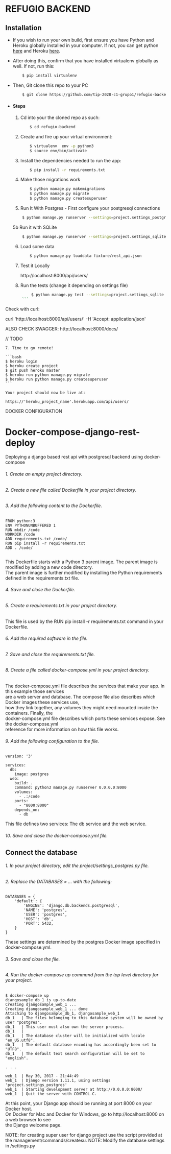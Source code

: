 # REFUGIO BACKEND
## Installation
* If you wish to run your own build, first ensure you have Python and Heroku globally installed in your computer. If not, you can get python [here](https://www.python.org) and Heroku [here](https://devcenter.heroku.com/articles/heroku-cli).
* After doing this, confirm that you have installed virtualenv globally as well. If not, run this:
    ```bash
        $ pip install virtualenv
    ```
* Then, Git clone this repo to your PC
    ```bash
        $ git clone https://github.com/tip-2020-c1-grupo1/refugio-backend.git
    ```

* #### Steps
    1. Cd into your the cloned repo as such:
        ```bash
            $ cd refugio-backend
        ```
    2. Create and fire up your virtual environment:
        ```bash
            $ virtualenv  env -p python3
            $ source env/bin/activate
        ```
    3. Install the dependencies needed to run the app:
        ```bash
            $ pip install -r requirements.txt
        ```
    4. Make those migrations work
        ```bash
            $ python manage.py makemigrations
            $ python manage.py migrate
            $ python manage.py createsuperuser
        ```
    5. Run It With Postgres - First configure your postgresql connections
    ```bash
        $ python manage.py runserver --settings=project.settings_postgres
    ```
    5b Run it with SQLite
    ```bash
        $ python manage.py runserver --settings=project.settings_sqlite
    ```
	   
	
    6. Load some data
    	```bash
            $ python manage.py loaddata fixture/rest_api.json
        ```
    7. Test it Locally
   
        http://localhost:8000/api/users/
	
    8. Run the tests (change it depending on settings file)
   	```bash
            $ python manage.py test --settings=project.settings_sqlite
        ```
	
  
Check with curl:

curl 'http://localhost:8000/api/users/' -H 'Accept: application/json'

ALSO CHECK SWAGGER:
http://localhost:8000/docs/


// TODO

    7. Time to go remote!
    
    ```bash 
    $ heroku login 
    $ heroku create project 
    $ git push heroku master 
    $ heroku run python manage.py migrate 
    $ heroku run python manage.py createsuperuser 
    ```
    
    Your project should now be live at: 
    
    https://'heroku_project_name'.herokuapp.com/api/users/
 

DOCKER CONFIGURATION

# Docker-compose-django-rest-deploy
Deploying a django based rest api with postgresql backend using docker-compose

###### 1. Create an empty project directory.
###### 2. Create a new file called Dockerfile in your project directory.
###### 3. Add the following content to the Dockerfile.
```
FROM python:3
ENV PYTHONUNBUFFERED 1
RUN mkdir /code
WORKDIR /code
ADD requirements.txt /code/
RUN pip install -r requirements.txt
ADD . /code/
 
```
This Dockerfile starts with a Python 3 parent image. The parent image is modified by adding a new code directory.  
The parent image is further modified by installing the Python requirements defined in the requirements.txt file.  

###### 4. Save and close the Dockerfile.  
###### 5. Create a requirements.txt in your project directory.  

This file is used by the RUN pip install -r requirements.txt command in your Dockerfile.  

###### 6. Add the required software in the file.  

###### 7. Save and close the requirements.txt file.  

###### 8. Create a file called docker-compose.yml in your project directory.

The docker-compose.yml file describes the services that make your app. In this example those services   
are a web server and database. The compose file also describes which Docker images these services use,   
how they link together, any volumes they might need mounted inside the containers. Finally, the   
docker-compose.yml file describes which ports these services expose. See the docker-compose.yml   
reference for more information on how this file works.  

###### 9. Add the following configuration to the file.  

```
version: '3'

services:
  db:
    image: postgres
  web:
    build: .
    command: python3 manage.py runserver 0.0.0.0:8000
    volumes:
      - .:/code
    ports:
      - "8000:8000"
    depends_on:
      - db
```

This file defines two services: The db service and the web service.  

###### 10. Save and close the docker-compose.yml file.  

## Connect the database  

###### 1. In your project directory, edit the project/settings_postgres.py file.  

###### 2. Replace the DATABASES = ... with the following:  

```
DATABASES = {
    'default': {
        'ENGINE': 'django.db.backends.postgresql',
        'NAME': 'postgres',
        'USER': 'postgres',
        'HOST': 'db',
        'PORT': 5432,
    }
}

```

These settings are determined by the postgres Docker image specified in docker-compose.yml.    

###### 3. Save and close the file.  
###### 4. Run the docker-compose up command from the top level directory for your project.  

```
$ docker-compose up
djangosample_db_1 is up-to-date
Creating djangosample_web_1 ...
Creating djangosample_web_1 ... done
Attaching to djangosample_db_1, djangosample_web_1
db_1   | The files belonging to this database system will be owned by user "postgres".
db_1   | This user must also own the server process.
db_1   |
db_1   | The database cluster will be initialized with locale "en_US.utf8".
db_1   | The default database encoding has accordingly been set to "UTF8".
db_1   | The default text search configuration will be set to "english".

. . .

web_1  | May 30, 2017 - 21:44:49
web_1  | Django version 1.11.1, using settings 'project.settings_postgres'
web_1  | Starting development server at http://0.0.0.0:8000/
web_1  | Quit the server with CONTROL-C.
```

At this point, your Django app should be running at port 8000 on your Docker host.   
On Docker for Mac and Docker for Windows, go to http://localhost:8000 on a web browser to see   
the Django welcome page.

NOTE: for creating super user for django project use the script provided at the management/commands/createsu.
NOTE: Modify the database settings in <Django-project>/settings.py
